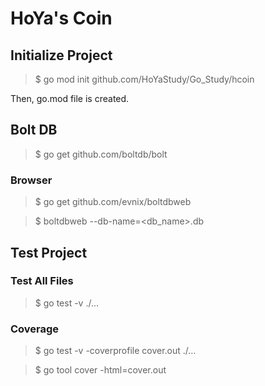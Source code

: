 # HoYa's Coin

## Initialize Project

> $ go mod init github.com/HoYaStudy/Go_Study/hcoin

Then, go.mod file is created.

## Bolt DB

> $ go get github.com/boltdb/bolt

### Browser

> $ go get github.com/evnix/boltdbweb

> $ boltdbweb --db-name=<db_name>.db

## Test Project
### Test All Files
> $ go test -v ./...

### Coverage
> $ go test -v -coverprofile cover.out ./...

> $ go tool cover -html=cover.out